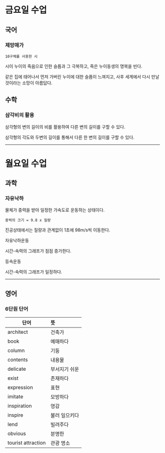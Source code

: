 # 금요일 수업

## 국어

### 제망매가

    10구체를 사용한 시

시이 누이의 죽음으로 인한 슬픔과 그 극복하고, 죽은 누이동생의 명복을 빈다.

같은 집에 태어나서 먼저 가버린 누이에 대한 슬픔이 느껴지고,
사후 세계에서 다시 만날 것이라는 소망이 아름답다.

## 수학


### 삼각비의 활용

삼각형의 변의 길이의 비를 활용하여 다른 변의 길이를 구할 수 있다.

삼각형의 각도와 두변의 길이를 통해서 다른 한 변의 길이를 구할 수 있다.

- - -

# 월요일 수업

## 과학

### 자유낙하

물체가 중력을 받아 일정한 가속도로 운동하는 상태이다.

    중력의 크기 = 9.8 x 질량

진공상태에서는 질량과 관계없이 1초에 98m/s씩 이동한다.

자유낙하운동

시간-속력의 그래프가 점점 증가한다.

등속운동

시간-속력의 그래프가 일정하다.
- - -
## 영어

### 6단원 단어

| 단어 | 뜻 |
| --- | :--- |  
| architect | 건축가 |
| book | 예매하다 |
| column | 기둥 |
| contents | 내용물 |
| delicate | 부서지기 쉬운 |
| exist | 존재하다 |
| expression | 표현 |
| imitate | 모방하다 |
| inspiration | 영감 |
| inspire | 불러 일으키다 |
| lend | 빌려주다 |
| obvious | 분명한 |
| tourist attraction | 관광 명소 |
